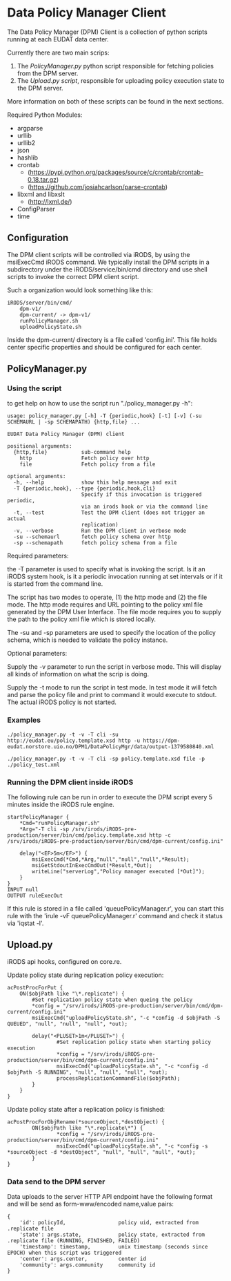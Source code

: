 # Data Policy Manager Client #

The Data Policy Manager (DPM) Client is a collection of python scripts running at each EUDAT data center.

Currently there are two main scrips:
 1. The *PolicyManager.py* python script responsible for fetching policies from the DPM server.
 2. The *Upload.py script*, responsible for uploading policy execution state to the DPM server.

More information on both of these scripts can be found in the next sections.

Required Python Modules:

 * argparse
 * urllib
 * urllib2
 * json
 * hashlib
 * crontab
   * (https://pypi.python.org/packages/source/c/crontab/crontab-0.18.tar.gz)
   * (https://github.com/josiahcarlson/parse-crontab)
 * libxml and libxslt
   * (http://lxml.de/)
 * ConfigParser
 * time

## Configuration ##

The DPM client scripts will be controlled via iRODS, by using the msiExecCmd iRODS command. We typically install the DPM
scripts in a subdirectory under the iRODS/service/bin/cmd directory and use shell scripts to invoke the correct DPM client
script.

Such a organization would look something like this:

    iRODS/server/bin/cmd/
        dpm-v1/
        dpm-current/ -> dpm-v1/
        runPolicyManager.sh
        uploadPolicyState.sh

Inside the dpm-current/ directory is a file called 'config.ini'. This file holds center specific properties and should be
configured for each center.

## PolicyManager.py ##

### Using the script ###

to get help on how to use the script run "./policy_manager.py -h":

    usage: policy_manager.py [-h] -T {periodic,hook} [-t] [-v] (-su SCHEMAURL | -sp SCHEMAPATH) {http,file} ...

    EUDAT Data Policy Manager (DPM) client

    positional arguments:
      {http,file}           sub-command help
        http                Fetch policy over http
        file                Fetch policy from a file

    optional arguments:
      -h, --help            show this help message and exit
      -T {periodic,hook}, --type {periodic,hook,cli}
                            Specify if this invocation is triggered periodic,
                            via an irods hook or via the command line
      -t, --test            Test the DPM client (does not trigger an actual
                            replication)
      -v, --verbose         Run the DPM client in verbose mode
      -su --schemaurl	    fetch policy schema over http
      -sp --schemapath	    fetch policy schema from a file

Required parameters:

the -T parameter is used to specify what is invoking the script. Is it an iRODS
system hook, is it a periodic invocation running at set intervals or if it is 
started from the command line.

The script has two modes to operate, (1) the http mode and (2) the file mode. The
http mode requires and URL pointing to the policy xml file generated by the DPM 
User Interface. The file mode requires you to supply the path to the policy xml
file which is stored locally.

The -su and -sp parameters are used to specify the location of the policy schema, 
which is needed to validate the policy instance.

Optional parameters:

Supply the -v parameter to run the script in verbose mode. This will display all
kinds of information on what the scrip is doing.

Supply the -t mode to run the script in test mode. In test mode it will fetch and
parse the policy file and print to command it would execute to stdout. The actual
iRODS policy is not started. 

### Examples ###

`./policy_manager.py -t -v -T cli -su http://eudat.eu/policy.template.xsd http -u https://dpm-eudat.norstore.uio.no/DPM1/DataPolicyMgr/data/output-1379580840.xml`

`./policy_manager.py -t -v -T cli -sp policy.template.xsd file -p ./policy_test.xml`

### Running the DPM client inside iRODS ###

The following rule can be run in order to execute the DPM script every 5 minutes inside the iRODS rule engine.

    startPolicyManager {
        *Cmd="runPolicyManager.sh"
        *Arg="-T cli -sp /srv/irods/iRODS-pre-production/server/bin/cmd/policy.template.xsd http -c /srv/irods/iRODS-pre-production/server/bin/cmd/dpm-current/config.ini"

        delay("<EF>5m</EF>") {
            msiExecCmd(*Cmd,*Arg,"null","null","null",*Result);
            msiGetStdoutInExecCmdOut(*Result,*Out);
            writeLine("serverLog","Policy manager executed [*Out]");
        }
    }
    INPUT null
    OUTPUT ruleExecOut

If this rule is stored in a file called 'queuePolicyManager.r', you can start this rule with the 'irule -vF queuePolicyManager.r' command
and check it status via 'iqstat -l'.

## Upload.py ##

iRODS api hooks, configured on core.re.

Update policy state during replication policy execution:

    acPostProcForPut {
        ON($objPath like "\*.replicate") {
            #Set replication policy state when queing the policy
            *config = "/srv/irods/iRODS-pre-production/server/bin/cmd/dpm-current/config.ini"
            msiExecCmd("uploadPolicyState.sh", "-c *config -d $objPath -S QUEUED", "null", "null", "null", *out);

            delay("<PLUSET>1m</PLUSET>") {
                    #Set replication policy state when starting policy execution
                    *config = "/srv/irods/iRODS-pre-production/server/bin/cmd/dpm-current/config.ini"
                    msiExecCmd("uploadPolicyState.sh", "-c *config -d $objPath -S RUNNING", "null", "null", "null", *out);
                    processReplicationCommandFile($objPath);
            }
        }
    }

Update policy state after a replication policy is finished:

    acPostProcForObjRename(*sourceObject,*destObject) {
            ON($objPath like "\*.replicate\*") {
                    *config = "/srv/irods/iRODS-pre-production/server/bin/cmd/dpm-current/config.ini"
                    msiExecCmd("uploadPolicyState.sh", "-c *config -s *sourceObject -d *destObject", "null", "null", "null", *out);
            }
    }

### Data send to the DPM server ###

Data uploads to the server HTTP API endpoint have the following format and will be send as form-www/encoded name,value pairs:

    {
        'id': policyId,                 policy uid, extracted from .replicate file
        'state': args.state,            policy state, extracted from .replicate file (RUNNING, FINISHED, FAILED)
        'timestamp': timestamp,         unix timestamp (seconds since EPOCH) when this script was triggered
        'center': args.center,          center id
        'community': args.community     community id
    }

